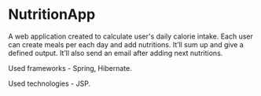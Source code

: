 # NutritionApp

A web application created to calculate user's daily calorie intake. Each user can create meals per each day and add nutritions. It’ll sum up and give a defined output. It’ll also send an email after adding next nutritions.

Used frameworks - Spring, Hibernate.

Used technologies - JSP.
